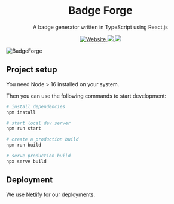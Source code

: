 <p align="center">
  <h1 align="center">Badge Forge</h1>
  <p align="center">A badge generator  written in TypeScript using React.js</p>
   <p align="center">
    <a href="https://badgeforge.satellytes.com">
      <img alt="Website" src="https://img.shields.io/website?url=https%3A%2F%2Fbadgeforge.satellytes.com/">
    </a>
    <a href="https://codecov.io/gh/satellytes/badge-forge" > 
      <img src="https://codecov.io/gh/satellytes/badge-forge/branch/main/graph/badge.svg?token=ZXPIOKTXNP"/> 
    </a>
    <a href="https://github.com/prettier/prettier">
      <img src="https://img.shields.io/badge/code_style-prettier-ff69b4.svg?style=flat-square" />
    </a>
  </p>
</p>

![BadgeForge](https://user-images.githubusercontent.com/104005017/175064215-16be718b-31ae-412d-a10c-ba651f646ba0.gif)

## Project setup

You need Node > 16 installed on your system.

Then you can use the following commands to start development:

```bash
# install dependencies
npm install

# start local dev server
npm run start

# create a production build
npm run build

# serve production build
npx serve build
```

## Deployment

We use [Netlify](https://netlify.com) for our deployments.
